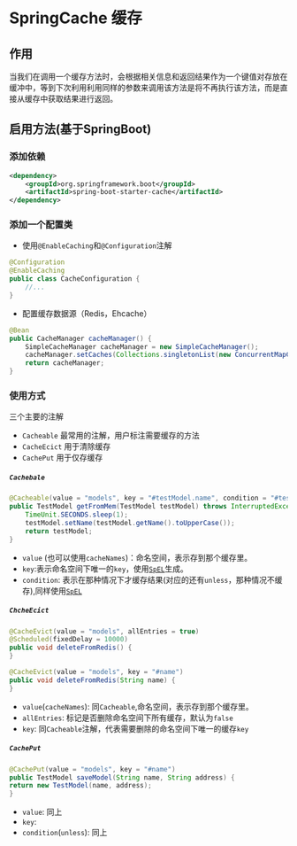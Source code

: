 # SpringCache 缓存

## 作用
当我们在调用一个缓存方法时，会根据相关信息和返回结果作为一个键值对存放在缓冲中，等到下次利用利用同样的参数来调用该方法是将不再执行该方法，而是直接从缓存中获取结果进行返回。

## 启用方法(基于SpringBoot)
###  添加依赖  
```xml
<dependency>
    <groupId>org.springframework.boot</groupId>
    <artifactId>spring-boot-starter-cache</artifactId>
</dependency>
```  
###  添加一个配置类
* 使用`@EnableCaching`和`@Configuration`注解 
```java
@Configuration
@EnableCaching
public class CacheConfiguration {
    //...
}
```  
* 配置缓存数据源（Redis，Ehcache）
```java
@Bean
public CacheManager cacheManager() {
    SimpleCacheManager cacheManager = new SimpleCacheManager();
    cacheManager.setCaches(Collections.singletonList(new ConcurrentMapCache("models")));
    return cacheManager;
}
```
### 使用方式
三个主要的注解 
* `Cacheable` 最常用的注解，用户标注需要缓存的方法
* `CacheEcict` 用于清除缓存
* `CachePut` 用于仅存缓存

##### `Cachebale`
```java
@Cacheable(value = "models", key = "#testModel.name", condition = "#testModel.address !=  '' ")
public TestModel getFromMem(TestModel testModel) throws InterruptedException {
    TimeUnit.SECONDS.sleep(1);
    testModel.setName(testModel.getName().toUpperCase());
    return testModel;
}
```
* `value` (也可以使用`cacheNames`)：命名空间，表示存到那个缓存里。
* `key`:表示命名空间下唯一的`key`，使用[`SpEL`](SpEL)生成。
* `condition`: 表示在那种情况下才缓存结果(对应的还有`unless`，那种情况不缓存),同样使用[`SpEL`](SpEL)

##### `ChcheEcict`
```java
@CacheEvict(value = "models", allEntries = true)
@Scheduled(fixedDelay = 10000)
public void deleteFromRedis() {
}

@CacheEvict(value = "models", key = "#name")
public void deleteFromRedis(String name) {
}
```
* `value`(`cacheNames`): 同`Cacheable`,命名空间，表示存到那个缓存里。
* `allEntries`: 标记是否删除命名空间下所有缓存，默认为`false`
* `key`: 同`Cacheable`注解，代表需要删除的命名空间下唯一的缓存`key`

##### `CachePut`
```java
@CachePut(value = "models", key = "#name")
public TestModel saveModel(String name, String address) {
return new TestModel(name, address);
}
```

* `value`: 同上
* `key`: 
* `condition`(`unless`): 同上